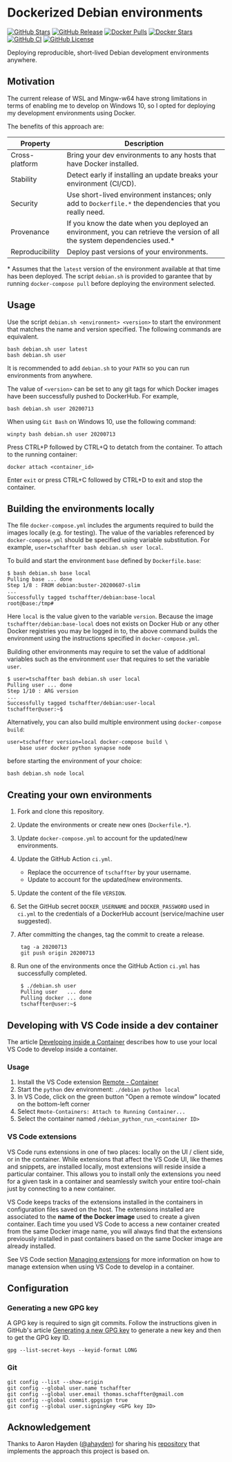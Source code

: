 # Dockerized Debian environments

[![GitHub Stars](https://img.shields.io/github/stars/tschaffter/debian.svg?color=94398d&labelColor=555555&logoColor=ffffff&style=for-the-badge&logo=github)](https://github.com/tschaffter/debian)
[![GitHub Release](https://img.shields.io/github/release/tschaffter/debian.svg?color=94398d&labelColor=555555&logoColor=ffffff&style=for-the-badge&logo=github)](https://github.com/tschaffter/debian/releases)
[![Docker Pulls](https://img.shields.io/docker/pulls/tschaffter/debian.svg?color=94398d&labelColor=555555&logoColor=ffffff&style=for-the-badge&label=pulls&logo=docker)](https://hub.docker.com/r/tschaffter/debian)
[![Docker Stars](https://img.shields.io/docker/stars/tschaffter/debian.svg?color=94398d&labelColor=555555&logoColor=ffffff&style=for-the-badge&label=stars&logo=docker)](https://hub.docker.com/r/tschaffter/debian)
[![GitHub CI](https://img.shields.io/github/workflow/status/tschaffter/debian/ci.svg?color=94398d&labelColor=555555&logoColor=ffffff&style=for-the-badge&logo=github)](https://github.com/tschaffter/debian)
[![GitHub License](https://img.shields.io/github/license/tschaffter/debian.svg?color=94398d&labelColor=555555&logoColor=ffffff&style=for-the-badge&logo=github)](https://github.com/tschaffter/debian)

Deploying reproducible, short-lived Debian development environments anywhere.

## Motivation

The current release of WSL and Mingw-w64 have strong limitations in terms of
enabling me to develop on Windows 10, so I opted for deploying my development
environments using Docker.

The benefits of this approach are:

| Property | Description |
|---|---|
| Cross-platform | Bring your dev environments to any hosts that have Docker installed. |
| Stability | Detect early if installing an update breaks your environment (CI/CD). |
| Security | Use short-lived environment instances; only add to `Dockerfile.*` the dependencies that you really need. |
| Provenance | If you know the date when you deployed an environment, you can retrieve the version of all the system dependencies used.\* |
| Reproducibility | Deploy past versions of your environments. |

\* Assumes that the `latest` version of the environment available at that time has been
deployed. The script `debian.sh` is provided to garantee that by running
`docker-compose pull` before deploying the environment selected.

## Usage

Use the script `debian.sh <environment> <version>` to start the environment
that matches the name and version specified. The following commands are
equivalent.

    bash debian.sh user latest
    bash debian.sh user

It is recommended to add `debian.sh` to your `PATH` so you can run environments
from anywhere.

The value of `<version>` can be set to any git tags for which Docker images have
been successfully pushed to DockerHub. For example,

    bash debian.sh user 20200713

When using `Git Bash` on Windows 10, use the following command:

    winpty bash debian.sh user 20200713

Press CTRL+P followed by CTRL+Q to detatch from the container. To attach to the
running container:

    docker attach <container_id>

Enter `exit` or press CTRL+C followed by CTRL+D to exit and stop the container.

## Building the environments locally

The file `docker-compose.yml` includes the arguments required to build the
images locally (e.g. for testing). The value of the variables referenced by
`docker-compose.yml` should be specified using variable substitution. For
example, `user=tschaffter bash debian.sh user local`.

To build and start the environment `base` defined by `Dockerfile.base`:

    $ bash debian.sh base local
    Pulling base ... done
    Step 1/8 : FROM debian:buster-20200607-slim
    ...
    Successfully tagged tschaffter/debian:base-local
    root@base:/tmp#

Here `local` is the value given to the variable `version`. Because the
image `tschaffter/debian:base-local` does not exists on Docker Hub or any other
Docker registries you may be logged in to, the above command
builds the environment using the instructions specified in `docker-compose.yml`.

Building other environments may require to set the value of additional variables
such as the environment `user` that requires to set the variable `user`.

    $ user=tschaffter bash debian.sh user local
    Pulling user ... done
    Step 1/10 : ARG version
    ...
    Successfully tagged tschaffter/debian:user-local
    tschaffter@user:~$

Alternatively, you can also build multiple environment using
`docker-compose build`:

    user=tschaffter version=local docker-compose build \
        base user docker python synapse node

before starting the environment of your choice:

    bash debian.sh node local

## Creating your own environments

1. Fork and clone this repository.
2. Update the environments or create new ones (`Dockerfile.*`).
3. Update `docker-compose.yml` to account for the updated/new environments.
4. Update the GitHub Action `ci.yml`.

    - Replace the occurrence of `tschaffter` by your username.
    - Update to account for the updated/new environments.

5. Update the content of the file `VERSION`.
6. Set the GitHub secret `DOCKER_USERNAME` and `DOCKER_PASSWORD` used in `ci.yml`
to the credentials of a DockerHub account (service/machine user suggested).
7. After committing the changes, tag the commit to create a release.

        tag -a 20200713
        git push origin 20200713

8. Run one of the environments once the GitHub Action `ci.yml` has successfully
completed.

        $ ./debian.sh user
        Pulling user   ... done
        Pulling docker ... done
        tschaffter@user:~$

## Developing with VS Code inside a dev container

The article [Developing inside a Container](https://code.visualstudio.com/docs/remote/containers)
describes how to use your local VS Code to develop inside a container.

### Usage

1. Install the VS Code extension [Remote - Container](https://marketplace.visualstudio.com/items?itemName=ms-vscode-remote.remote-containers)
2. Start the `python` dev environment: `./debian python local`
3. In VS Code, click on the green button "Open a remote window" located on the
bottom-left corner
4. Select `Rmote-Containers: Attach to Running Container...`
5. Select the container named `/debian_python_run_<container ID>`

### VS Code extensions

VS Code runs extensions in one of two places: locally on the UI / client side,
or in the container. While extensions that affect the VS Code UI, like themes
and snippets, are installed locally, most extensions will reside inside a
particular container. This allows you to install only the extensions you need
for a given task in a container and seamlessly switch your entire tool-chain
just by connecting to a new container.

VS Code keeps tracks of the extensions installed in the containers in
configuration files saved on the host. The extensions installed are associated
to the **name of the Docker image** used to create a given container. Each time
you used VS Code to access a new container created from the same Docker image
name, you will always find that the extensions previously installed in
past containers based on the same Docker image are already installed.

See VS Code section [Managing extensions](https://code.visualstudio.com/docs/remote/containers#_managing-extensions)
for more information on how to manage extension when using VS Code to develop
in a container.

## Configuration

### Generating a new GPG key

A GPG key is required to sign git commits. Follow the instructions given in
GitHub's article [Generating a new GPG key](https://docs.github.com/en/github/authenticating-to-github/generating-a-new-gpg-key)
to generate a new key and then to get the GPG key ID.

    gpg --list-secret-keys --keyid-format LONG

### Git

    git config --list --show-origin
    git config --global user.name tschaffter
    git config --global user.email thomas.schaffter@gmail.com
    git config --global commit.gpgsign true
    git config --global user.signingkey <GPG key ID>

## Acknowledgement

Thanks to Aaron Hayden ([@ahayden](https://github.com/ahayden)) for sharing his
[repository](https://github.com/ahayden/debuerreotype/tree/037869977855fe6473e3f2096dbff650968df441)
that implements the approach this project is based on.
